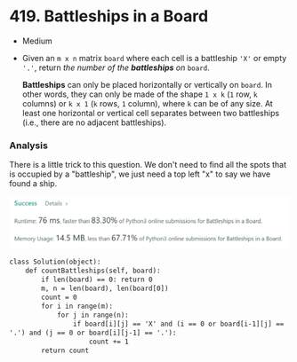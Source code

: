 # 419. Battleships in a Board

* Medium
*   Given an `m x n` matrix `board` where each cell is a battleship `'X'` or empty `'.'`, return _the number of the **battleships** on_ `board`.

    **Battleships** can only be placed horizontally or vertically on `board`. In other words, they can only be made of the shape `1 x k` (`1` row, `k` columns) or `k x 1` (`k` rows, `1` column), where `k` can be of any size. At least one horizontal or vertical cell separates between two battleships (i.e., there are no adjacent battleships).

### Analysis&#x20;

There is a little trick to this question. We don't need to find all the spots that is occupied by a "battleship", we just need a top left "x" to say we have found a ship.&#x20;

![](<../.gitbook/assets/image (18).png>)

```
class Solution(object):
    def countBattleships(self, board):
        if len(board) == 0: return 0
        m, n = len(board), len(board[0])
        count = 0
        for i in range(m):
            for j in range(n):
                if board[i][j] == 'X' and (i == 0 or board[i-1][j] == '.') and (j == 0 or board[i][j-1] == '.'):
                    count += 1
        return count
```
